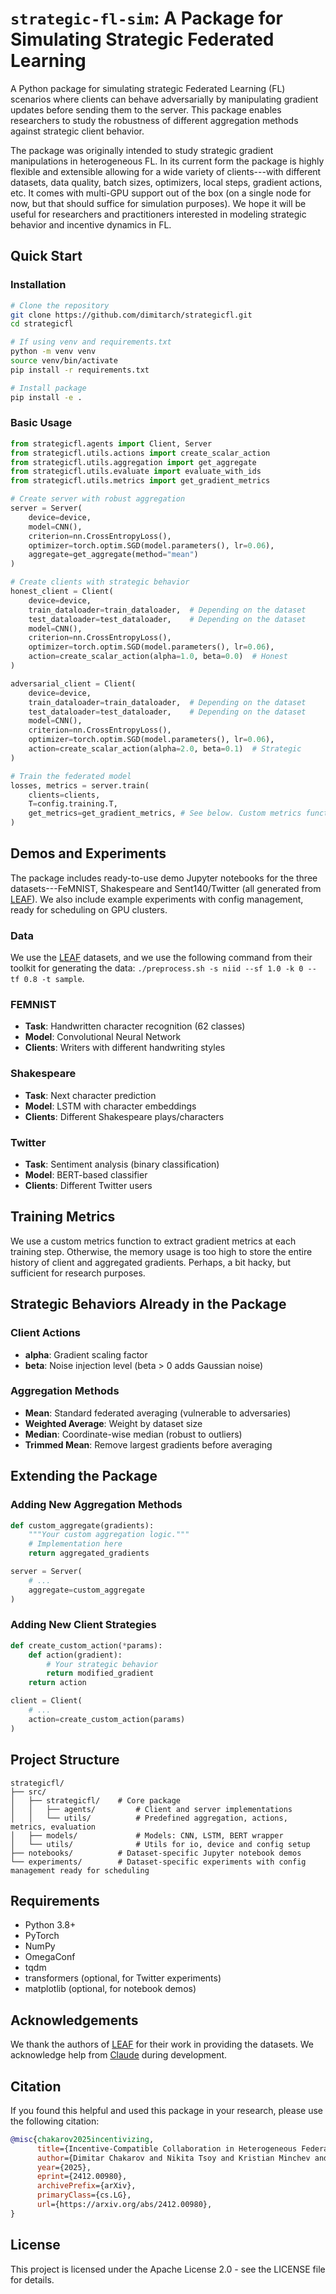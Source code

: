 # `strategic-fl-sim`: A Package for Simulating Strategic Federated Learning

A Python package for simulating strategic Federated Learning (FL) scenarios where clients can behave adversarially by manipulating gradient updates before sending them to the server. This package enables researchers to study the robustness of different aggregation methods against strategic client behavior.

The package was originally intended to study strategic gradient manipulations in heterogeneous FL. In its current form the package is highly flexible and extensible allowing for a wide variety of clients---with different datasets, data quality, batch sizes, optimizers, local steps, gradient actions, etc. It comes with multi-GPU support out of the box (on a single node for now, but that should suffice for simulation purposes). We hope it will be useful for researchers and practitioners interested in modeling strategic behavior and incentive dynamics in FL.

## Quick Start

### Installation

```bash
# Clone the repository
git clone https://github.com/dimitarch/strategicfl.git
cd strategicfl

# If using venv and requirements.txt
python -m venv venv
source venv/bin/activate
pip install -r requirements.txt

# Install package
pip install -e .
```

### Basic Usage

```python
from strategicfl.agents import Client, Server
from strategicfl.utils.actions import create_scalar_action
from strategicfl.utils.aggregation import get_aggregate
from strategicfl.utils.evaluate import evaluate_with_ids
from strategicfl.utils.metrics import get_gradient_metrics

# Create server with robust aggregation
server = Server(
    device=device,
    model=CNN(),
    criterion=nn.CrossEntropyLoss(),
    optimizer=torch.optim.SGD(model.parameters(), lr=0.06),
    aggregate=get_aggregate(method="mean")
)

# Create clients with strategic behavior
honest_client = Client(
    device=device,
    train_dataloader=train_dataloader,  # Depending on the dataset
    test_dataloader=test_dataloader,    # Depending on the dataset
    model=CNN(),
    criterion=nn.CrossEntropyLoss(),
    optimizer=torch.optim.SGD(model.parameters(), lr=0.06),
    action=create_scalar_action(alpha=1.0, beta=0.0)  # Honest
)

adversarial_client = Client(
    device=device,
    train_dataloader=train_dataloader,  # Depending on the dataset
    test_dataloader=test_dataloader,    # Depending on the dataset
    model=CNN(),
    criterion=nn.CrossEntropyLoss(),
    optimizer=torch.optim.SGD(model.parameters(), lr=0.06),
    action=create_scalar_action(alpha=2.0, beta=0.1)  # Strategic
)

# Train the federated model
losses, metrics = server.train(
    clients=clients,
    T=config.training.T,
    get_metrics=get_gradient_metrics, # See below. Custom metrics function to extract per-step metrics; otherwise, memory usage is too high to store the entire history.
)
```

## Demos and Experiments

The package includes ready-to-use demo Jupyter notebooks for the three datasets---FeMNIST, Shakespeare and Sent140/Twitter (all generated from [LEAF](https://leaf.cmu.edu)). We also include example experiments with config management, ready for scheduling on GPU clusters.

### Data

We use the [LEAF](https://leaf.cmu.edu) datasets, and we use the following command from their toolkit for generating the data: ```./preprocess.sh -s niid --sf 1.0 -k 0 --tf 0.8 -t sample```.

### FEMNIST
- **Task**: Handwritten character recognition (62 classes)
- **Model**: Convolutional Neural Network
- **Clients**: Writers with different handwriting styles

### Shakespeare
- **Task**: Next character prediction
- **Model**: LSTM with character embeddings
- **Clients**: Different Shakespeare plays/characters

### Twitter
- **Task**: Sentiment analysis (binary classification)
- **Model**: BERT-based classifier
- **Clients**: Different Twitter users

## Training Metrics

We use a custom metrics function to extract gradient metrics at each training step. Otherwise, the memory usage is too high to store the entire history of client and aggregated gradients. Perhaps, a bit hacky, but sufficient for research purposes.

## Strategic Behaviors Already in the Package

### Client Actions
- **alpha**: Gradient scaling factor
- **beta**: Noise injection level (beta > 0 adds Gaussian noise)

### Aggregation Methods
- **Mean**: Standard federated averaging (vulnerable to adversaries)
- **Weighted Average**: Weight by dataset size
- **Median**: Coordinate-wise median (robust to outliers)
- **Trimmed Mean**: Remove largest gradients before averaging

## Extending the Package

### Adding New Aggregation Methods

```python
def custom_aggregate(gradients):
    """Your custom aggregation logic."""
    # Implementation here
    return aggregated_gradients

server = Server(
    # ...
    aggregate=custom_aggregate
)
```

### Adding New Client Strategies

```python
def create_custom_action(*params):
    def action(gradient):
        # Your strategic behavior
        return modified_gradient
    return action

client = Client(
    # ...
    action=create_custom_action(params)
)
```

## Project Structure

```
strategicfl/
├── src/
│   ├── strategicfl/    # Core package
│   │   ├── agents/         # Client and server implementations
│   │   └── utils/          # Predefined aggregation, actions, metrics, evaluation
│   ├── models/             # Models: CNN, LSTM, BERT wrapper
│   └── utils/              # Utils for io, device and config setup
├── notebooks/          # Dataset-specific Jupyter notebook demos
└── experiments/        # Dataset-specific experiments with config management ready for scheduling
```

## Requirements

- Python 3.8+
- PyTorch
- NumPy
- OmegaConf
- tqdm
- transformers (optional, for Twitter experiments)
- matplotlib (optional, for notebook demos)

## Acknowledgements

We thank the authors of [LEAF](https://leaf.cmu.edu) for their work in providing the datasets. We acknowledge help from [Claude](https://claude.ai) during development.

## Citation

If you found this helpful and used this package in your research, please use the following citation:

```bibtex
@misc{chakarov2025incentivizing,
      title={Incentive-Compatible Collaboration in Heterogeneous Federated Learning},
      author={Dimitar Chakarov and Nikita Tsoy and Kristian Minchev and Nikola Konstantinov},
      year={2025},
      eprint={2412.00980},
      archivePrefix={arXiv},
      primaryClass={cs.LG},
      url={https://arxiv.org/abs/2412.00980},
}
```

## License

This project is licensed under the Apache License 2.0 - see the LICENSE file for details.
